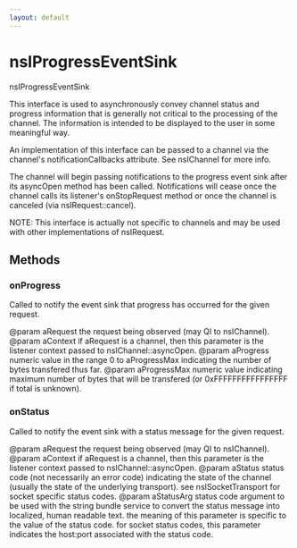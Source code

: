 ```yaml
---
layout: default
---
```


# nsIProgressEventSink #

nsIProgressEventSink

This interface is used to asynchronously convey channel status and progress
information that is generally not critical to the processing of the channel.
The information is intended to be displayed to the user in some meaningful
way.

An implementation of this interface can be passed to a channel via the
channel's notificationCallbacks attribute.  See nsIChannel for more info.

The channel will begin passing notifications to the progress event sink
after its asyncOpen method has been called.  Notifications will cease once
the channel calls its listener's onStopRequest method or once the channel
is canceled (via nsIRequest::cancel).

NOTE: This interface is actually not specific to channels and may be used
with other implementations of nsIRequest.


## Methods ##

### onProgress ###

Called to notify the event sink that progress has occurred for the
given request.

@param aRequest
       the request being observed (may QI to nsIChannel).
@param aContext
       if aRequest is a channel, then this parameter is the listener
       context passed to nsIChannel::asyncOpen.
@param aProgress
       numeric value in the range 0 to aProgressMax indicating the
       number of bytes transfered thus far.
@param aProgressMax
       numeric value indicating maximum number of bytes that will be
       transfered (or 0xFFFFFFFFFFFFFFFF if total is unknown).


### onStatus ###

Called to notify the event sink with a status message for the given
request.

@param aRequest
       the request being observed (may QI to nsIChannel).
@param aContext
       if aRequest is a channel, then this parameter is the listener
       context passed to nsIChannel::asyncOpen.
@param aStatus
       status code (not necessarily an error code) indicating the
       state of the channel (usually the state of the underlying
       transport).  see nsISocketTransport for socket specific status
       codes.
@param aStatusArg
       status code argument to be used with the string bundle service
       to convert the status message into localized, human readable
       text.  the meaning of this parameter is specific to the value
       of the status code.  for socket status codes, this parameter
       indicates the host:port associated with the status code.

